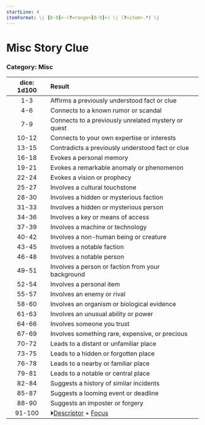 ```yaml
---
startLine: 4
itemFormat: \| [0-9]+-(?<range>[0-9]+) \| (?<item>.*) \|
---
```

# Misc Story Clue
### Category: Misc

| dice: 1d100 | Result |
|:----:|:-------|
| 1-3 | Affirms a previously understood fact or clue |
| 4-6 | Connects to a known rumor or scandal |
| 7-9 | Connects to a previously unrelated mystery or quest |
| 10-12 | Connects to your own expertise or interests |
| 13-15 | Contradicts a previously understood fact or clue |
| 16-18 | Evokes a personal memory |
| 19-21 | Evokes a remarkable anomaly or phenomenon |
| 22-24 | Evokes a vision or prophecy |
| 25-27 | Involves a cultural touchstone |
| 28-30 | Involves a hidden or mysterious faction |
| 31-33 | Involves a hidden or mysterious person |
| 34-36 | Involves a key or means of access |
| 37-39 | Involves a machine or technology |
| 40-42 | Involves a non-human being or creature |
| 43-45 | Involves a notable faction |
| 46-48 | Involves a notable person |
| 49-51 | Involves a person or faction from your background |
| 52-54 | Involves a personal item |
| 55-57 | Involves an enemy or rival |
| 58-60 | Involves an organism or biological evidence |
| 61-63 | Involves an unusual ability or power |
| 64-66 | Involves someone you trust |
| 67-69 | Involves something rare, expensive, or precious |
| 70-72 | Leads to a distant or unfamiliar place |
| 73-75 | Leads to a hidden or forgotten place |
| 76-78 | Leads to a nearby or familiar place |
| 79-81 | Leads to a notable or central place |
| 82-84 | Suggests a history of similar incidents |
| 85-87 | Suggests a looming event or deadline |
| 88-90 | Suggests an imposter or forgery |
| 91-100 | ⏵[Descriptor](Core_Descriptor.md) + [Focus](Core_Focus.md) |